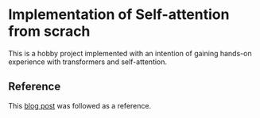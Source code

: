 # Implementation of Self-attention from scrach
This is a hobby project implemented with an intention of gaining hands-on experience with transformers and self-attention.

## Reference
This [blog post](http://peterbloem.nl/blog/transformers) was followed as a reference.